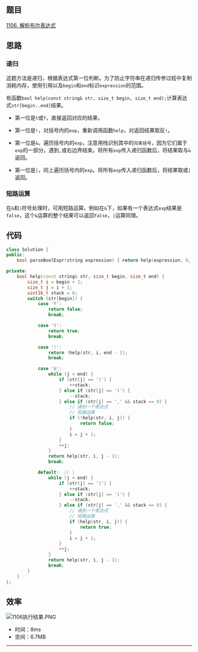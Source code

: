 ## 题目

[1106. 解析布尔表达式](https://leetcode.cn/problems/parsing-a-boolean-expression/ "https://leetcode.cn/problems/parsing-a-boolean-expression/")

## 思路

### 递归

这题方法是递归，根据表达式第一位判断。为了防止字符串在递归传参过程中复制消耗内存，使用引用以及`begin`和`end`标识`expression`的范围。

有函数`bool help(const string& str, size_t begin, size_t end);`计算表达式`str[begin..end]`结果。

-   第一位是`t`或`f`，直接返回对应的结果。

-   第一位是`!`，对括号内的`exp`，重新调用函数`help`，对返回结果取反`!`。

-   第一位是`&`，遍历括号内的`exp`，注意用栈识别其中的`完美括号`，因为它们属于`exp`的一部分。遇到`,`或右边界结束。将所有`exp`传入递归函数后，将结果取与`&`返回。

-   第一位是`|`，同上遍历括号内的`exp`。将所有`exp`传入递归函数后，将结果取或`|`返回。

### 短路运算

在`&`和`|`符号处理时，可用短路运算。例如在`&`下，如果有一个表达式`exp`结果是`false`，这个`&`运算的整个结果可以返回`false`，`|`运算同理。

## 代码

```Cpp
class Solution {
public:
    bool parseBoolExpr(string expression) { return help(expression, 0, expression.length()); }

private:
    bool help(const string& str, size_t begin, size_t end) {
        size_t i = begin + 2;
        size_t j = i + 1;
        uint16_t stack = 0;
        switch (str[begin]) {
            case 'f':
                return false;
                break;

            case 't':
                return true;
                break;

            case '!':
                return !help(str, i, end - 1);
                break;

            case '&':
                while (j < end) {
                    if (str[j] == '(') {
                        ++stack;
                    } else if (str[j] == ')') {
                        --stack;
                    } else if (str[j] == ',' && stack == 0) {
                        // 遇到一个表达式
                        // 短路运算
                        if (!help(str, i, j)) {
                            return false;
                        }
                        i = j + 1;
                    }
                    ++j;
                }
                return help(str, i, j - 1);
                break;

            default:  // |
                while (j < end) {
                    if (str[j] == '(') {
                        ++stack;
                    } else if (str[j] == ')') {
                        --stack;
                    } else if (str[j] == ',' && stack == 0) {
                        // 遇到一个表达式
                        // 短路运算
                        if (help(str, i, j)) {
                            return true;
                        }
                        i = j + 1;
                    }
                    ++j;
                }
                return help(str, i, j - 1);
                break;
        }
    }
};
```

## 效率

![1106执行结果.PNG](https://pic.leetcode.cn/1667610542-QwTOtk-1106.PNG)

-   时间：8ms
-   空间：6.7MB

***
